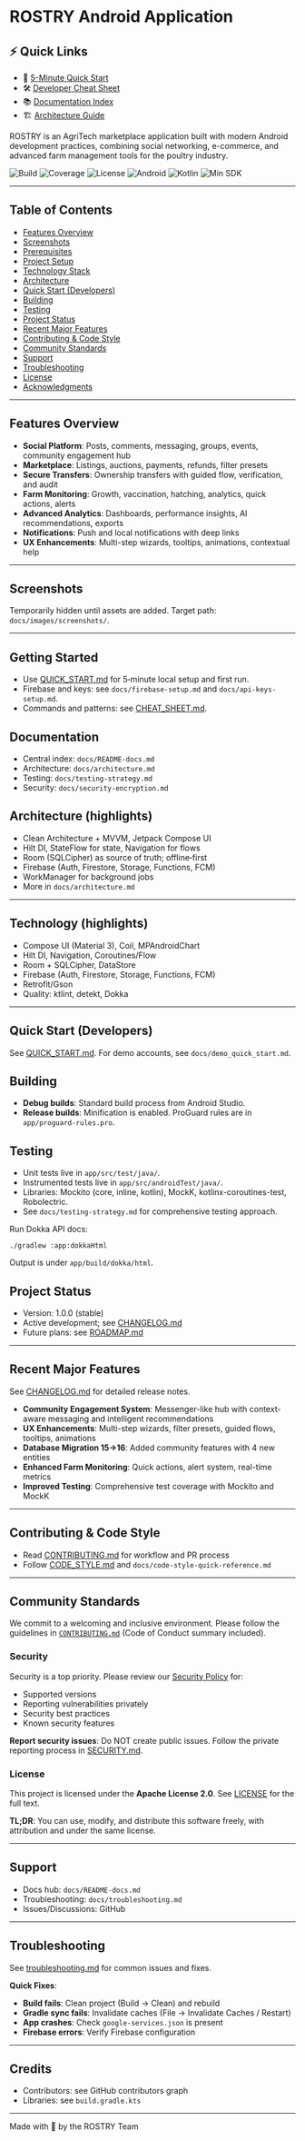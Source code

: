 # ROSTRY Android Application

## ⚡ Quick Links
- 🚀 [5-Minute Quick Start](QUICK_START.md)
- 🛠️ [Developer Cheat Sheet](CHEAT_SHEET.md)
- 📚 [Documentation Index](docs/README-docs.md)
- 🏗️ [Architecture Guide](docs/architecture.md)


ROSTRY is an AgriTech marketplace application built with modern Android development practices, combining social networking, e-commerce, and advanced farm management tools for the poultry industry.

![Build](https://img.shields.io/badge/build-passing-brightgreen)
![Coverage](https://img.shields.io/badge/coverage-—-informational)
![License](https://img.shields.io/badge/license-Apache--2.0-blue)
![Android](https://img.shields.io/badge/Android-13%2B-green)
![Kotlin](https://img.shields.io/badge/Kotlin-1.9.0-purple)
![Min SDK](https://img.shields.io/badge/Min%20SDK-24-orange)

---

## Table of Contents

- [Features Overview](#features-overview)
- [Screenshots](#screenshots)
- [Prerequisites](#prerequisites)
- [Project Setup](#project-setup)
- [Technology Stack](#technology-stack)
- [Architecture](#architecture)
- [Quick Start (Developers)](#quick-start-developers)
- [Building](#building)
- [Testing](#testing)
- [Project Status](#project-status)
- [Recent Major Features](#recent-major-features)
- [Contributing & Code Style](#contributing--code-style)
- [Community Standards](#community-standards)
- [Support](#support)
- [Troubleshooting](#troubleshooting)
- [License](#license)
- [Acknowledgments](#acknowledgments)

---

## Features Overview

- **Social Platform**: Posts, comments, messaging, groups, events, community engagement hub
- **Marketplace**: Listings, auctions, payments, refunds, filter presets
- **Secure Transfers**: Ownership transfers with guided flow, verification, and audit
- **Farm Monitoring**: Growth, vaccination, hatching, analytics, quick actions, alerts
- **Advanced Analytics**: Dashboards, performance insights, AI recommendations, exports
- **Notifications**: Push and local notifications with deep links
- **UX Enhancements**: Multi-step wizards, tooltips, animations, contextual help

---

## Screenshots

Temporarily hidden until assets are added. Target path: `docs/images/screenshots/`.

---

## Getting Started

- Use [QUICK_START.md](QUICK_START.md) for 5‑minute local setup and first run.
- Firebase and keys: see `docs/firebase-setup.md` and `docs/api-keys-setup.md`.
- Commands and patterns: see [CHEAT_SHEET.md](CHEAT_SHEET.md).

## Documentation

- Central index: `docs/README-docs.md`
- Architecture: `docs/architecture.md`
- Testing: `docs/testing-strategy.md`
- Security: `docs/security-encryption.md`

## Architecture (highlights)

- Clean Architecture + MVVM, Jetpack Compose UI
- Hilt DI, StateFlow for state, Navigation for flows
- Room (SQLCipher) as source of truth; offline‑first
- Firebase (Auth, Firestore, Storage, Functions, FCM)
- WorkManager for background jobs
- More in `docs/architecture.md`

---

## Technology (highlights)

- Compose UI (Material 3), Coil, MPAndroidChart
- Hilt DI, Navigation, Coroutines/Flow
- Room + SQLCipher, DataStore
- Firebase (Auth, Firestore, Storage, Functions, FCM)
- Retrofit/Gson
- Quality: ktlint, detekt, Dokka

---

## Quick Start (Developers)

See [QUICK_START.md](QUICK_START.md). For demo accounts, see `docs/demo_quick_start.md`.

## Building

*   **Debug builds**: Standard build process from Android Studio.
*   **Release builds**: Minification is enabled. ProGuard rules are in `app/proguard-rules.pro`.

## Testing

- Unit tests live in `app/src/test/java/`.
- Instrumented tests live in `app/src/androidTest/java/`.
- Libraries: Mockito (core, inline, kotlin), MockK, kotlinx-coroutines-test, Robolectric.
- See `docs/testing-strategy.md` for comprehensive testing approach.

Run Dokka API docs:
```
./gradlew :app:dokkaHtml
```
Output is under `app/build/dokka/html`.

## Project Status

- Version: 1.0.0 (stable)
- Active development; see [CHANGELOG.md](CHANGELOG.md)
- Future plans: see [ROADMAP.md](ROADMAP.md)

---

## Recent Major Features

See [CHANGELOG.md](CHANGELOG.md) for detailed release notes.

- **Community Engagement System**: Messenger-like hub with context-aware messaging and intelligent recommendations
- **UX Enhancements**: Multi-step wizards, filter presets, guided flows, tooltips, animations
- **Database Migration 15→16**: Added community features with 4 new entities
- **Enhanced Farm Monitoring**: Quick actions, alert system, real-time metrics
- **Improved Testing**: Comprehensive test coverage with Mockito and MockK

---

## Contributing & Code Style

- Read [CONTRIBUTING.md](CONTRIBUTING.md) for workflow and PR process
- Follow [CODE_STYLE.md](CODE_STYLE.md) and `docs/code-style-quick-reference.md`

---

## Community Standards

We commit to a welcoming and inclusive environment. Please follow the guidelines in
[`CONTRIBUTING.md`](CONTRIBUTING.md) (Code of Conduct summary included).

### Security

Security is a top priority. Please review our [Security Policy](SECURITY.md) for:
- Supported versions
- Reporting vulnerabilities privately
- Security best practices
- Known security features

**Report security issues**: Do NOT create public issues. Follow the private reporting process in [SECURITY.md](SECURITY.md).

### License

This project is licensed under the **Apache License 2.0**. See [LICENSE](LICENSE) for the full text.

**TL;DR**: You can use, modify, and distribute this software freely, with attribution and under the same license.

---

## Support

- Docs hub: `docs/README-docs.md`
- Troubleshooting: `docs/troubleshooting.md`
- Issues/Discussions: GitHub

---

## Troubleshooting

See [troubleshooting.md](docs/troubleshooting.md) for common issues and fixes.

**Quick Fixes**:

- **Build fails**: Clean project (Build → Clean) and rebuild
- **Gradle sync fails**: Invalidate caches (File → Invalidate Caches / Restart)
- **App crashes**: Check `google-services.json` is present
- **Firebase errors**: Verify Firebase configuration

---

## Credits

- Contributors: see GitHub contributors graph
- Libraries: see `build.gradle.kts`

---

Made with 🐔 by the ROSTRY Team
